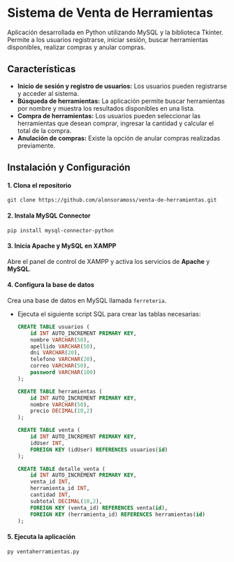 # Sistema de Venta de Herramientas

Aplicación desarrollada en Python utilizando MySQL y la biblioteca Tkinter. Permite a los usuarios registrarse, iniciar sesión, buscar herramientas disponibles, realizar compras y anular compras.

## Características
- **Inicio de sesión y registro de usuarios:** Los usuarios pueden registrarse y acceder al sistema.
- **Búsqueda de herramientas:** La aplicación permite buscar herramientas por nombre y muestra los resultados disponibles en una lista.
- **Compra de herramientas:** Los usuarios pueden seleccionar las herramientas que desean comprar, ingresar la cantidad y calcular el total de la compra.
- **Anulación de compras:** Existe la opción de anular compras realizadas previamente.

## Instalación y Configuración
#### 1. Clona el repositorio
    git clone https://github.com/alonsoramoss/venta-de-herramientas.git
    
#### 2. Instala MySQL Connector
    pip install mysql-connector-python

#### 3. Inicia Apache y MySQL en XAMPP
Abre el panel de control de XAMPP y activa los servicios de **Apache** y **MySQL**.

#### 4. Configura la base de datos
Crea una base de datos en MySQL llamada `ferreteria`.
- Ejecuta el siguiente script SQL para crear las tablas necesarias:
  
  ```sql
  CREATE TABLE usuarios (
      id INT AUTO_INCREMENT PRIMARY KEY,
      nombre VARCHAR(50),
      apellido VARCHAR(50),
      dni VARCHAR(20),
      telefono VARCHAR(20),
      correo VARCHAR(50),
      password VARCHAR(100)
  );

  CREATE TABLE herramientas (
      id INT AUTO_INCREMENT PRIMARY KEY,
      nombre VARCHAR(50),
      precio DECIMAL(10,2)
  );

  CREATE TABLE venta (
      id INT AUTO_INCREMENT PRIMARY KEY,
      idUser INT,
      FOREIGN KEY (idUser) REFERENCES usuarios(id)
  );

  CREATE TABLE detalle_venta (
      id INT AUTO_INCREMENT PRIMARY KEY,
      venta_id INT,
      herramienta_id INT,
      cantidad INT,
      subtotal DECIMAL(10,2),
      FOREIGN KEY (venta_id) REFERENCES venta(id),
      FOREIGN KEY (herramienta_id) REFERENCES herramientas(id)
  );
  ```

#### 5. Ejecuta la aplicación
    py ventaherramientas.py
